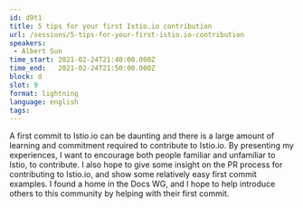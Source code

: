 ```yaml
---
id: d9t1
title: 5 tips for your first Istio.io contribution
url: /sessions/5-tips-for-your-first-istio.io-contribution
speakers:
 - Albert Sun
time_start: 2021-02-24T21:40:00.000Z
time_end:   2021-02-24T21:50:00.000Z
block: d
slot: 9
format: lightning
language: english
tags:
---
```


A first commit to Istio.io can be daunting and there is a large amount of learning and commitment required to contribute to Istio.io. By presenting my experiences, I want to encourage both people familiar and unfamiliar to Istio, to contribute. I also hope to give some insight on the PR process for contributing to Istio.io, and show some relatively easy first commit examples. I found a home in the Docs WG, and I hope to help introduce others to this community by helping with their first commit. 

